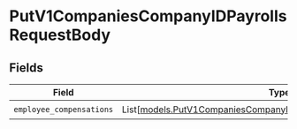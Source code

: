 # PutV1CompaniesCompanyIDPayrollsRequestBody


## Fields

| Field                                                                                                                                  | Type                                                                                                                                   | Required                                                                                                                               | Description                                                                                                                            |
| -------------------------------------------------------------------------------------------------------------------------------------- | -------------------------------------------------------------------------------------------------------------------------------------- | -------------------------------------------------------------------------------------------------------------------------------------- | -------------------------------------------------------------------------------------------------------------------------------------- |
| `employee_compensations`                                                                                                               | List[[models.PutV1CompaniesCompanyIDPayrollsEmployeeCompensations](../models/putv1companiescompanyidpayrollsemployeecompensations.md)] | :heavy_check_mark:                                                                                                                     | N/A                                                                                                                                    |